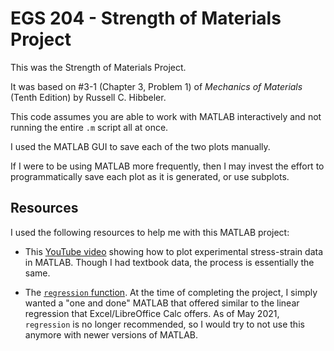# EGS 204 - Strength of Materials Project

This was the Strength of Materials Project.

It was based on #3-1 (Chapter 3, Problem 1) of _Mechanics of Materials_ (Tenth Edition) by Russell C. Hibbeler.

This code assumes you are able to work with MATLAB interactively and not running the entire `.m` script all at once.

I used the MATLAB GUI to save each of the two plots manually.

If I were to be using MATLAB more frequently, then I may invest the effort to programmatically save each plot as it is generated, or use subplots.

## Resources

I used the following resources to help me with this MATLAB project:

* This [YouTube video](https://www.youtube.com/watch?v=o5lhWcXOVHA) showing how to plot experimental stress-strain data in MATLAB.  Though I had textbook data, the process is essentially the same.

* The [`regression` function](https://www.mathworks.com/help/deeplearning/ref/regression.html).  At the time of completing the project, I simply wanted a "one and done" MATLAB that offered similar to the linear regression that Excel/LibreOffice Calc offers.  As of May 2021, `regression` is no longer recommended, so I would try to not use this anymore with newer versions of MATLAB.
